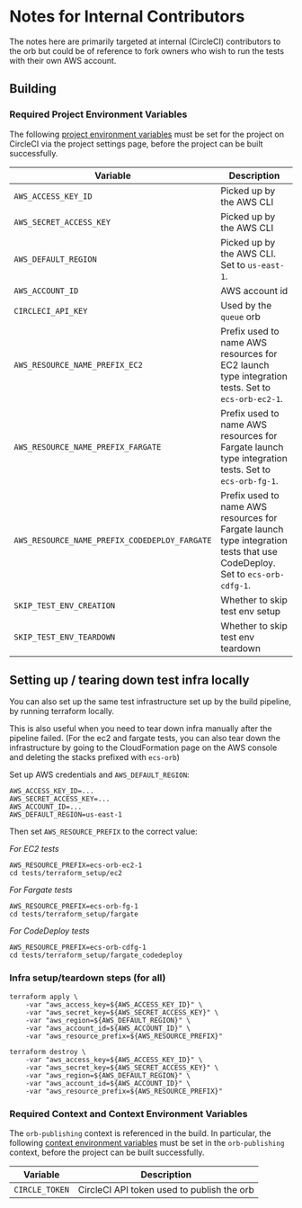 # Notes for Internal Contributors

The notes here are primarily targeted at internal (CircleCI) contributors to the orb but could be of reference to fork owners who wish to run the tests with their own AWS account.

## Building

### Required Project Environment Variables

The following [project environment variables](https://circleci.com/docs/2.0/env-vars/#setting-an-environment-variable-in-a-project) must be set for the project on CircleCI via the project settings page, before the project can be built successfully.

| Variable                       | Description                           |
| -------------------------------| --------------------------------------|
| `AWS_ACCESS_KEY_ID`            | Picked up by the AWS CLI              |
| `AWS_SECRET_ACCESS_KEY`        | Picked up by the AWS CLI              |
| `AWS_DEFAULT_REGION`           | Picked up by the AWS CLI. Set to `us-east-1`.              |
| `AWS_ACCOUNT_ID`               | AWS account id                        |
| `CIRCLECI_API_KEY`             | Used by the `queue` orb               |
| `AWS_RESOURCE_NAME_PREFIX_EC2` | Prefix used to name AWS resources for EC2 launch type integration tests. Set to `ecs-orb-ec2-1`.                                        |
| `AWS_RESOURCE_NAME_PREFIX_FARGATE` | Prefix used to name AWS resources for Fargate launch type integration tests. Set to `ecs-orb-fg-1`.                               |
| `AWS_RESOURCE_NAME_PREFIX_CODEDEPLOY_FARGATE` | Prefix used to name AWS resources for Fargate launch type integration tests that use CodeDeploy. Set to `ecs-orb-cdfg-1`. |
| `SKIP_TEST_ENV_CREATION`       | Whether to skip test env setup        |
| `SKIP_TEST_ENV_TEARDOWN`       | Whether to skip test env teardown     |

## Setting up / tearing down test infra locally

You can also set up the same test infrastructure set up by the build pipeline,
by running terraform locally.

This is also useful when you need to tear down infra manually after the pipeline failed. (For the ec2 and fargate tests, you can also tear down the infrastructure by going to the CloudFormation page on the AWS console and deleting the stacks prefixed with `ecs-orb`)

Set up AWS credentials and `AWS_DEFAULT_REGION`:

```
AWS_ACCESS_KEY_ID=...
AWS_SECRET_ACCESS_KEY=...
AWS_ACCOUNT_ID=...
AWS_DEFAULT_REGION=us-east-1
```

Then set `AWS_RESOURCE_PREFIX` to the correct value:

*For EC2 tests*

```
AWS_RESOURCE_PREFIX=ecs-orb-ec2-1
cd tests/terraform_setup/ec2
```

*For Fargate tests*

```
AWS_RESOURCE_PREFIX=ecs-orb-fg-1
cd tests/terraform_setup/fargate
```

*For CodeDeploy tests*

```
AWS_RESOURCE_PREFIX=ecs-orb-cdfg-1
cd tests/terraform_setup/fargate_codedeploy
```

### Infra setup/teardown steps (for all)

```
terraform apply \
    -var "aws_access_key=${AWS_ACCESS_KEY_ID}" \
    -var "aws_secret_key=${AWS_SECRET_ACCESS_KEY}" \
    -var "aws_region=${AWS_DEFAULT_REGION}" \
    -var "aws_account_id=${AWS_ACCOUNT_ID}" \
    -var "aws_resource_prefix=${AWS_RESOURCE_PREFIX}"
```

```
terraform destroy \
    -var "aws_access_key=${AWS_ACCESS_KEY_ID}" \
    -var "aws_secret_key=${AWS_SECRET_ACCESS_KEY}" \
    -var "aws_region=${AWS_DEFAULT_REGION}" \
    -var "aws_account_id=${AWS_ACCOUNT_ID}" \
    -var "aws_resource_prefix=${AWS_RESOURCE_PREFIX}"
```

### Required Context and Context Environment Variables

The `orb-publishing` context is referenced in the build. In particular, the following [context environment variables](https://circleci.com/docs/2.0/env-vars/#setting-an-environment-variable-in-a-context) must be set in the `orb-publishing` context, before the project can be built successfully.

| Variable                       | Description                      |
| -------------------------------| ---------------------------------|
| `CIRCLE_TOKEN`                 | CircleCI API token used to publish the orb  |